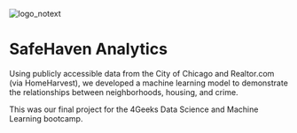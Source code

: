 ![logo_notext](https://github.com/idellinger/chicago-crime-property-analysis/assets/51415637/31d3e280-7a86-4ee3-9501-748d3991a3dc)

# SafeHaven Analytics


Using publicly accessible data from the City of Chicago and Realtor.com (via HomeHarvest), we developed a machine learning model to demonstrate the relationships between neighborhoods, housing, and crime.

This was our final project for the 4Geeks Data Science and Machine Learning bootcamp. 
